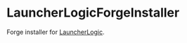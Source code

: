 # LauncherLogicForgeInstaller
Forge installer for <a href="https://github.com/LCLPYT/LauncherLogic">LauncherLogic</a>.
